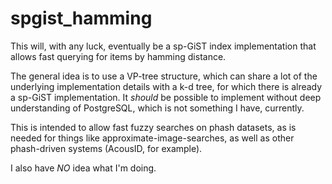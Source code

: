 spgist_hamming
==============

This will, with any luck, eventually be a sp-GiST index implementation that allows 
fast querying for items by hamming distance.

The general idea is to use a VP-tree structure, which can share a lot of the underlying 
implementation details with a k-d tree, for which there is already a sp-GiST 
implementation. It *should* be possible to implement without deep understanding of 
PostgreSQL, which is not something I have, currently.

This is intended to allow fast fuzzy searches on phash datasets, as is needed for things like 
approximate-image-searches, as well as other phash-driven systems (AcousID, for example).

I also have *NO* idea what I'm doing.



